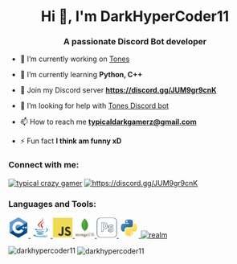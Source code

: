 <h1 align="center">Hi 👋, I'm DarkHyperCoder11</h1>
<h3 align="center">A passionate Discord Bot developer</h3>

- 🔭 I’m currently working on [Tones](https://github.com/HyperCoder11/Tones)

- 🌱 I’m currently learning **Python, C++**

- 🍟 Join my Discord server **https://discord.gg/JUM9gr9cnK**

- 🤝 I’m looking for help with [Tones Discord bot](https://github.com/HyperCoder11/Tones)

- 📫 How to reach me **typicaldarkgamerz@gmail.com**

- ⚡ Fun fact **I think am funny xD**

<h3 align="left">Connect with me:</h3>
<p align="left">
<a href="https://www.youtube.com/c/typical crazy gamer" target="blank"><img align="center" src="https://cdn.jsdelivr.net/npm/simple-icons@3.0.1/icons/youtube.svg" alt="typical crazy gamer" height="30" width="40" /></a>
<a href="https://discord.gg/https://discord.gg/JUM9gr9cnK" target="blank"><img align="center" src="https://cdn.jsdelivr.net/npm/simple-icons@3.0.1/icons/discord.svg" alt="https://discord.gg/JUM9gr9cnK" height="30" width="40" /></a>
</p>

<h3 align="left">Languages and Tools:</h3>
<p align="left"> <a href="https://www.w3schools.com/cpp/" target="_blank"> <img src="https://raw.githubusercontent.com/devicons/devicon/master/icons/cplusplus/cplusplus-original.svg" alt="cplusplus" width="40" height="40"/> </a> <a href="https://www.java.com" target="_blank"> <img src="https://raw.githubusercontent.com/devicons/devicon/master/icons/java/java-original.svg" alt="java" width="40" height="40"/> </a> <a href="https://developer.mozilla.org/en-US/docs/Web/JavaScript" target="_blank"> <img src="https://raw.githubusercontent.com/devicons/devicon/master/icons/javascript/javascript-original.svg" alt="javascript" width="40" height="40"/> </a> <a href="https://www.mongodb.com/" target="_blank"> <img src="https://raw.githubusercontent.com/devicons/devicon/master/icons/mongodb/mongodb-original-wordmark.svg" alt="mongodb" width="40" height="40"/> </a> <a href="https://www.photoshop.com/en" target="_blank"> <img src="https://raw.githubusercontent.com/devicons/devicon/master/icons/photoshop/photoshop-line.svg" alt="photoshop" width="40" height="40"/> </a> <a href="https://www.python.org" target="_blank"> <img src="https://raw.githubusercontent.com/devicons/devicon/master/icons/python/python-original.svg" alt="python" width="40" height="40"/> </a> <a href="https://realm.io/" target="_blank"> <img src="https://raw.githubusercontent.com/bestofjs/bestofjs-webui/8665e8c267a0215f3159df28b33c365198101df5/public/logos/realm.svg" alt="realm" width="40" height="40"/> </a> </p>

<p><img align="left" src="https://github-readme-stats.vercel.app/api/top-langs?username=darkhypercoder11&show_icons=true&locale=en&layout=compact" alt="darkhypercoder11" /></p>

<p>&nbsp;<img align="center" src="https://github-readme-stats.vercel.app/api?username=darkhypercoder11&show_icons=true&locale=en" alt="darkhypercoder11" /></p>
